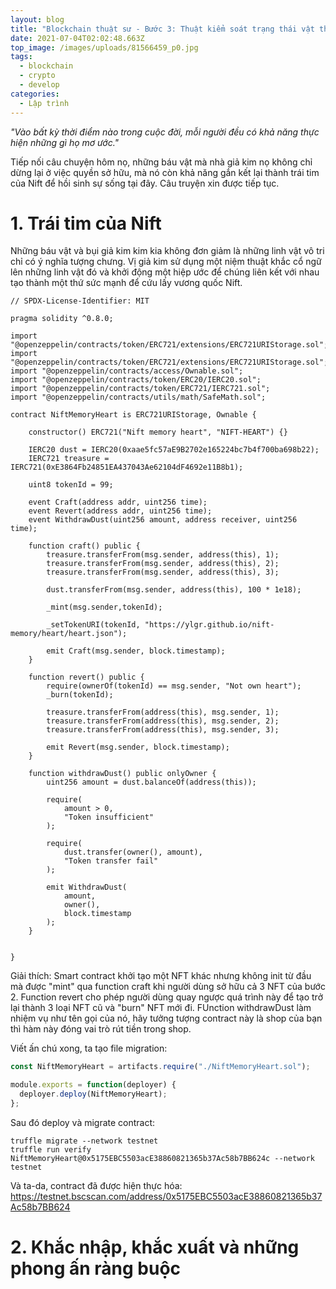 ```yaml
---
layout: blog
title: "Blockchain thuật sư - Bước 3: Thuật kiểm soát trạng thái vật thể"
date: 2021-07-04T02:02:48.663Z
top_image: /images/uploads/81566459_p0.jpg
tags:
  - blockchain
  - crypto
  - develop
categories:
  - Lập trình
---
```

*"Vào bất kỳ thời điểm nào trong cuộc đời, mỗi người đều có khả năng thực hiện những gì họ mơ ước."*

Tiếp nối câu chuyện hôm nọ, những báu vật mà nhà giả kim nọ không chỉ dừng lại ở việc quyền sở hữu, mà nó còn khả năng gắn kết lại thành trái tim của Nift để hồi sinh sự sống tại đây. Câu truyện xin được tiếp tục.

<!-- more -->

# 1. Trái tim của Nift

Những báu vật và bụi giả kim kim kia không đơn giảm là những linh vật vô tri chỉ có ý nghĩa tượng chưng. Vị giả kim sử dụng một niệm thuật khắc cổ ngữ lên những linh vật đó và khởi động một hiệp ước để chúng liên kết với nhau tạo thành một thứ sức mạnh để cứu lấy vương quốc Nift.

```solidity
// SPDX-License-Identifier: MIT

pragma solidity ^0.8.0;

import "@openzeppelin/contracts/token/ERC721/extensions/ERC721URIStorage.sol";
import "@openzeppelin/contracts/token/ERC721/extensions/ERC721URIStorage.sol";
import "@openzeppelin/contracts/access/Ownable.sol";
import "@openzeppelin/contracts/token/ERC20/IERC20.sol";
import "@openzeppelin/contracts/token/ERC721/IERC721.sol";
import "@openzeppelin/contracts/utils/math/SafeMath.sol";

contract NiftMemoryHeart is ERC721URIStorage, Ownable {

    constructor() ERC721("Nift memory heart", "NIFT-HEART") {}

    IERC20 dust = IERC20(0xaae5fc57aE9B2702e165224bc7b4f700ba698b22);
    IERC721 treasure = IERC721(0xE3864Fb24851EA437043Ae62104dF4692e11B8b1);

    uint8 tokenId = 99;

    event Craft(address addr, uint256 time);
    event Revert(address addr, uint256 time);
    event WithdrawDust(uint256 amount, address receiver, uint256 time);

    function craft() public {
        treasure.transferFrom(msg.sender, address(this), 1);
        treasure.transferFrom(msg.sender, address(this), 2);
        treasure.transferFrom(msg.sender, address(this), 3);

        dust.transferFrom(msg.sender, address(this), 100 * 1e18);

        _mint(msg.sender,tokenId);

        _setTokenURI(tokenId, "https://ylgr.github.io/nift-memory/heart/heart.json");

        emit Craft(msg.sender, block.timestamp);
    }

    function revert() public {
        require(ownerOf(tokenId) == msg.sender, "Not own heart");
        _burn(tokenId);

        treasure.transferFrom(address(this), msg.sender, 1);
        treasure.transferFrom(address(this), msg.sender, 2);
        treasure.transferFrom(address(this), msg.sender, 3);

        emit Revert(msg.sender, block.timestamp);
    }

    function withdrawDust() public onlyOwner {
        uint256 amount = dust.balanceOf(address(this));

        require(
            amount > 0,
            "Token insufficient"
        );

        require(
            dust.transfer(owner(), amount),
            "Token transfer fail"
        );

        emit WithdrawDust(
            amount,
            owner(),
            block.timestamp
        );
    }


}

```

Giải thích: Smart contract khởi tạo một NFT khác nhưng không init từ đầu mà được "mint" qua function craft khi người dùng sở hữu cả 3 NFT của bước 2. Function revert cho phép người dùng quay ngược quá trình này để tạo trở lại thành 3 loại NFT cũ và "burn" NFT mới đi. FUnction withdrawDust làm nhiệm vụ như tên gọi của nó, hãy tưởng tượng contract này là shop của bạn thì hàm này đóng vai trò rút tiền trong shop.

Viết ấn chú xong, ta tạo file migration:

```javascript
const NiftMemoryHeart = artifacts.require("./NiftMemoryHeart.sol");

module.exports = function(deployer) {
  deployer.deploy(NiftMemoryHeart);
};
```

Sau đó deploy và migrate contract:

```shell
truffle migrate --network testnet
truffle run verify NiftMemoryHeart@0x5175EBC5503acE38860821365b37Ac58b7BB624c --network testnet

```

Và ta-da, contract đã được hiện thực hóa: https://testnet.bscscan.com/address/0x5175EBC5503acE38860821365b37Ac58b7BB624

# 2. Khắc nhập, khắc xuất và những phong ấn ràng buộc

